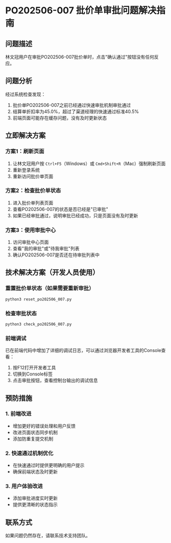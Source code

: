 # PO202506-007 批价单审批问题解决指南

## 问题描述
林文冠用户在审批PO202506-007批价单时，点击"确认通过"按钮没有任何反应。

## 问题分析
经过系统检查发现：
1. 批价单PO202506-007之前已经通过快速审批机制审批通过
2. 结算单折扣率为45.0%，超过了渠道经理的快速通过标准40.5%
3. 前端页面可能存在缓存问题，没有及时更新状态

## 立即解决方案

### 方案1：刷新页面
1. 让林文冠用户按 `Ctrl+F5`（Windows）或 `Cmd+Shift+R`（Mac）强制刷新页面
2. 重新登录系统
3. 重新访问批价单页面

### 方案2：检查批价单状态
1. 进入批价单列表页面
2. 查看PO202506-007的状态是否已经是"已审批"
3. 如果已经审批通过，说明审批已经成功，只是页面没有及时更新

### 方案3：使用审批中心
1. 访问审批中心页面
2. 查看"我的审批"或"待我审批"列表
3. 确认PO202506-007是否还在待审批列表中

## 技术解决方案（开发人员使用）

### 重置批价单状态（如果需要重新审批）
```bash
python3 reset_po202506_007.py
```

### 检查审批状态
```bash
python3 check_po202506_007.py
```

### 前端调试
已在前端代码中增加了详细的调试日志，可以通过浏览器开发者工具的Console查看：
1. 按F12打开开发者工具
2. 切换到Console标签
3. 点击审批按钮，查看控制台输出的调试信息

## 预防措施

### 1. 前端改进
- 增加更好的错误处理和用户反馈
- 改进页面状态同步机制
- 添加防重复提交机制

### 2. 快速通过机制优化
- 在快速通过时提供更明确的用户提示
- 确保前端状态及时更新

### 3. 用户体验改进
- 添加审批进度实时更新
- 提供更清晰的状态指示

## 联系方式
如果问题仍然存在，请联系技术支持团队。 
